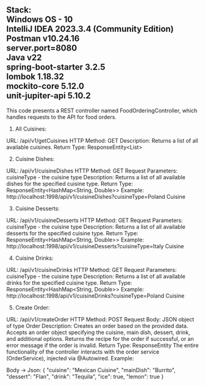 Stack: <br>
    Windows OS - 10 
<br>
    IntelliJ IDEA 2023.3.4 (Community Edition)
<br>
    Postman v10.24.16
<br>
    server.port=8080
<br>
    Java v22
<br>
    spring-boot-starter 3.2.5
<br>
    lombok 1.18.32
<br>
    mockito-core 5.12.0
<br>
    unit-jupiter-api 5.10.2
<br>
--------------------------------------------------------------------------------------------------------------------

This code presents a REST controller named FoodOrderingController, which handles requests to the API for food orders.

1. All Cuisines:

URL: /api/v1/getCuisines
HTTP Method: GET
Description: Returns a list of all available cuisines.
Return Type: ResponseEntity<List<String>>


2. Cuisine Dishes:

URL: /api/v1/cuisineDishes
HTTP Method: GET
Request Parameters: cuisineType - the cuisine type
Description: Returns a list of all available dishes for the specified cuisine type.
Return Type: ResponseEntity<HashMap<String, Double>>
Example: http://localhost:1998/api/v1/cuisineDishes?cuisineType=Poland Cuisine

3. Cuisine Desserts:

URL: /api/v1/cuisineDesserts
HTTP Method: GET
Request Parameters: cuisineType - the cuisine type
Description: Returns a list of all available desserts for the specified cuisine type.
Return Type: ResponseEntity<HashMap<String, Double>>
Example: http://localhost:1998/api/v1/cuisineDesserts?cuisineType=Italy Cuisine

4. Cuisine Drinks:

URL: /api/v1/cuisineDrinks
HTTP Method: GET
Request Parameters: cuisineType - the cuisine type
Description: Returns a list of all available drinks for the specified cuisine type.
Return Type: ResponseEntity<HashMap<String, Double>>
Example: http://localhost:1998/api/v1/cuisineDrinks?cuisineType=Poland Cuisine

5. Create Order:

URL: /api/v1/createOrder
HTTP Method: POST
Request Body: JSON object of type Order
Description: Creates an order based on the provided data. Accepts an order object specifying the cuisine, main dish, dessert, drink, and additional options. Returns the recipe for the order if successful, or an error message if the order is invalid.
Return Type: ResponseEntity<StringBuilder>
The entire functionality of the controller interacts with the order service (OrderService), injected via @Autowired.
Example:

  Body -> Json:
{
    "cuisine": "Mexican Cuisine",
    "mainDish": "Burrito",
    "dessert": "Flan",
    "drink": "Tequila",
    "ice": true,
    "lemon": true
}
